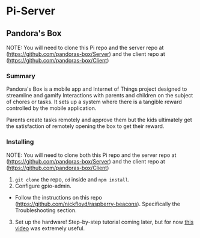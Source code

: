 # Pi-Server
## Pandora's Box

NOTE: You will need to clone this Pi repo and the server repo at (https://github.com/pandoras-box/Server) and the client repo at (https://github.com/pandoras-box/Client)

### Summary
Pandora's Box is a mobile app and Internet of Things project designed to streamline and gamify Interactions with parents and children on the subject of chores or tasks. It sets up a system where there is a tangible reward controlled by the mobile application.

Parents create tasks remotely and approve them but the kids ultimately get the satisfaction of remotely opening the box to get their reward.

### Installing 
NOTE: You will need to clone both this Pi repo and the server repo at (https://github.com/pandoras-box/Server) and the client repo at (https://github.com/pandoras-box/Client)

1. `git clone` the repo, `cd` inside and `npm install`.
2. Configure gpio-admin.
* Follow the instructions on this repo (https://github.com/nickfloyd/raspberry-beacons). Specifically the Troubleshooting section.
3. Set up the hardware! Step-by-step tutorial coming later, but for now [this video](https://www.youtube.com/watch?v=AK-u71Lk5VI) was extremely useful.

